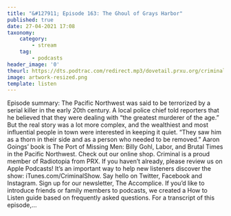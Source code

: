 ```yaml
---
title: "&#127911; Episode 163: The Ghoul of Grays Harbor"
published: true
date: 27-04-2021 17:08
taxonomy:
    category:
        - stream
    tag:
        - podcasts
header_image: '0'
theurl: https://dts.podtrac.com/redirect.mp3/dovetail.prxu.org/criminal/552ff9e8-9d4a-4fdc-9318-6bbb38d67c0c/Episode_163_The_Ghoul_of_Grays_Harbor_Part_1.mp3
image: artwork-resized.png
template: listen
--- 
```

Episode summary: The Pacific Northwest was said to be terrorized by a serial killer in the early 20th century. A local police chief told reporters that he believed that they were dealing with “the greatest murderer of the age.” But the real story was a lot more complex, and the wealthiest and most influential people in town were interested in keeping it quiet. “They saw him as a thorn in their side and as a person who needed to be removed.” Aaron Goings’ book is The Port of Missing Men: Billy Gohl, Labor, and Brutal Times in the Pacific Northwest. Check out our online shop. Criminal is a proud member of Radiotopia from PRX. If you haven’t already, please review us on Apple Podcasts! It’s an important way to help new listeners discover the show: iTunes.com/CriminalShow. Say hello on Twitter, Facebook and Instagram. Sign up for our newsletter, The Accomplice. If you’d like to introduce friends or family members to podcasts, we created a How to Listen guide based on frequently asked questions. For a transcript of this episode,…
